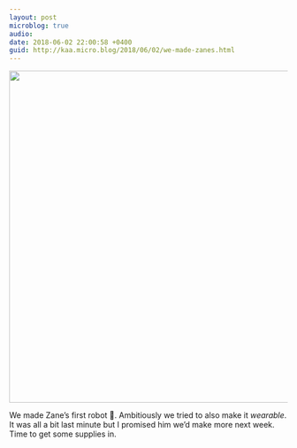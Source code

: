 ```yaml
---
layout: post
microblog: true
audio: 
date: 2018-06-02 22:00:58 +0400
guid: http://kaa.micro.blog/2018/06/02/we-made-zanes.html
---
```

<img src="http://www.kaa.bz/uploads/2018/468027d9b1.jpg" width="600" height="600" />

We made Zane’s first robot 🤖. Ambitiously we tried to also make it _wearable_. It was all a bit last minute but I promised him we’d make more next week. Time to get some supplies in.
